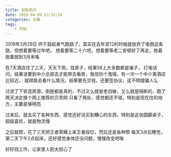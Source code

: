 ```yaml
---
title: 初到杭州
date: 2019-04-09 13:52:24
categories: 记事
tags: 
	- 开始
---
```

2019年3月26日 终于鼓起勇气跑路了，其实在去年双12的时候就放弃了电商这条路，但想着要等过年吧，
想着要等二十六吧，想着要等老二安顿好了再走，拖着拖着就到3月末咯

在7天酒店住了三天，天天下雨，找房子，结果58上大多数都是骗子，
打电话问，结果说要到中介总部去才能带去看房，我信你个鬼哦，有一次一个中介离酒店比较近，
就顺路去看什么情况，结果要先交钱，还要签协议，这不明摆骗人么

过滤了下安选房源，倒是都是真的，不过又么就是老旧破，又么就是隔断的，跑了两天决定换个网上推荐的贝壳网
只看了两处，感觉都还不错，特别是现在住的地方，主要是够明亮 

过来后，就去买了各种东西，感觉还好没买到糟心的东西，特别是这张圆脚桌子，超级喜欢，就是物流慢

之后就颓，花了三天把王者荣耀上来王者段位，然后还是各种颓
每天3点后睡觉，第二天下午2点起床，还好感觉身体还没问题，慢慢改变吧唉

好好找工作，让家里人别太担心了

